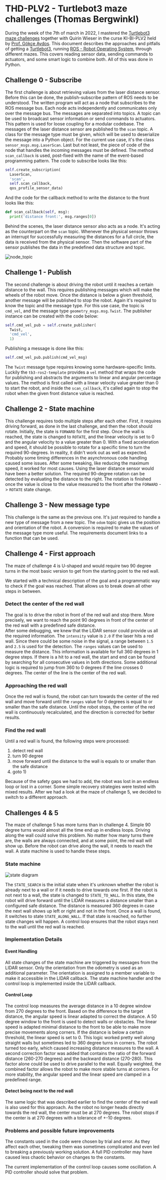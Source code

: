 # THD-PLV2 - Turtlebot3 maze challenges (Thomas Bergwinkl)

During the week of the 7th of march in 2022, I mastered the [Turtlebot3 maze challenges](https://mygit.th-deg.de/gaydos/tb3-maze-challenges) together with Quirin Wieser in the curse KI-BI-PLV2 held by [Prof. Gökçe Aydos](https://aydos.de/uni).
This document describes the approaches and pitfalls of getting a [Turtlebot3](https://www.turtlebot.com/), running [ROS - Robot Operating System](https://www.ros.org/), through different mazes.
This covers reading sensor data, sending commands to actuators, and some smart logic to combine both.
All of this was done in Python.

## Challenge 0 - Subscribe

The first challenge is about retrieving values from the laser distance sensor.
Before this can be done, the publish-subscribe pattern of ROS needs to be understood.
The written program will act as a node that subscribes to the ROS message bus.
Each node acts independently and communicates only over the message bus.
The messages are separated into topics.
A topic can be used to broadcast sensor information or send commands to actuators.
This pattern is used for loose coupling for a modular codebase.
The messages of the laser distance sensor are published to the `scan` topic.
A class for the message type must be given, which will be used to deserialize the message into a Python object.
For the current use case, it's the class `sensor_msgs.msg.LaserScan`.
Last but not least, the piece of code of the node that handles the incoming messages must be defined.
The method `scan_callback` is used, post-fixed with the name of the event-based programming pattern.
The code to subscribe looks like this:

```python
self.create_subscription(
  LaserScan,
  'scan',
  self.scan_callback,
  qos_profile_sensor_data)
```

And the code for the callback method to write the distance to the front looks like this:

```python
def scan_callback(self, msg):
  print('distance front:', msg.ranges[0])
```

Behind the scenes, the laser distance sensor also acts as a node.
It's acting as the counterpart on the `scan` topic.
Whenever the physical sensor throws an interrupt for successfully measuring the distances for a full circle, the data is received from the physical sensor.
Then the software part of the sensor publishes the data in the predefined data structure and topic.

![node_topic](_static/node_topic.svg)

## Challenge 1 - Publish

The second challenge is about driving the robot until it reaches a certain distance to the wall.
This requires publishing messages which will make the wheels of the robot move.
Once the distance is below a given threshold, another message will be published to stop the robot.
Again it's required to know the topic and the message type.
For this use case, the topic is `cmd_vel`, and the message type `geometry_msgs.msg.Twist`.
The publisher instance can be created with the code below:

```python
self.cmd_vel_pub = self.create_publisher(
  Twist,
  'cmd_vel',
  1)
```

Publishing a message is done like this:

```python
self.cmd_vel_pub.publish(cmd_vel_msg)
```

The `Twist` message type requires knowing some hardware-specific limits.
Luckily the `tb3-ros2-template` provides a `vel` method that wraps the code for publishing and abstracts the arguments to linear and angular percentage values.
The method is first called with a linear velocity value greater than 0 to start the robot, and inside the `scan_callback`, it's called again to stop the robot when the given front distance value is reached.

## Challenge 2 - State machine

This challenge requires todo multiple steps after each other.
First, it requires driving forward, as done in the last challenge, and then the robot should rotate.
Initially, the state is `FORWARD` for the first step.
Once the wall is reached, the state is changed to `ROTATE`, and the linear velocity is set to 0 and the angular velocity to a value greater than 0.
With a fixed acceleration and speed, it should be possible to rotate for a specific time to turn the required 90-degrees.
In reality, it didn't work out as well as expected.
Probably some timing differences in the asynchronous code handling caused some issues.
After some tweaking, like reducing the maximum speed, it worked for most causes.
Using the laser distance sensor would have been a better solution. 
The required 90-degree rotation can be detected by evaluating the distance to the right.
The rotation is finished once the value is close to the value measured to the front after the `FORWARD` -> `ROTATE` state change.

## Challenge 3 - New message type

This challenge is the same as the previous one.
It's just required to handle a new type of message from a new topic.
The `odom` topic gives us the position and orientation of the robot.
A conversion is required to make the values of the message type more useful.
The requirements document links to a function that can be used.

## Challenge 4 - First approach

The maze of challenge 4 is U-shaped and would require two 90 degree turns in the most basic version to get from the starting point to the red wall.

We started with a technical description of the goal and a programmatic way to check if the goal was reached.
That allows us to break down all other steps in between.

### Detect the center of the red wall

The goal is to drive the robot in front of the red wall and stop there.
More precisely, we want to reach the point 90 degrees in front of the center of the red wall with a predefined safe distance.  
After some debugging, we knew that the LIDAR sensor could provide us all the required information.
The `intensity` value is `2.0` if the laser hits a red wall.
Since there could be some noise in the signal, a range between `1.5` and `2.5` is used for the detection. 
The `ranges` values can be used to measure the distance.
This information is available for full 360 degrees in 1 degree steps.
If there is a hit to a red wall, the start and end can be found by searching for all consecutive values in both directions.
Some additional logic is required to jump from 360 to 0 degrees if the line crosses 0 degrees.
The center of the line is the center of the red wall.

### Approaching the red wall

Once the red wall is found, the robot can turn towards the center of the red wall and move forward until the `ranges` value for 0 degrees is equal to or smaller than the safe distance.
Until the robot stops, the center of the red wall is continuously recalculated, and the direction is corrected for better results.  

### Find the red wall

Until a red wall is found, the following steps were processed:

1) detect red wall
2) turn 90 degree
3) move forward until the distance to the wall is equals to or smaller than the safe distance
4) goto 1)

Because of the safety gaps we had to add, the robot was lost in an endless loop or lost in a corner.
Some simple recovery strategies were tested with mixed results.
After we had a look at the maze of challenge 5, we decided to switch to a different approach.

## Challenges 4 & 5

The maze of challenge 5 has more turns than in challenge 4.
Simple 90 degree turns would almost all the time end up in endless loops.
Driving along the wall could solve this problem.
No matter how many turns there are, the walls are always connected, and at some point, the red wall will show up.
Before the robot can drive along the wall, it needs to reach the wall.
A state machine is used to handle these steps.

### State machine 

![state diagram](_static/state_diagram.svg)

The `STATE_SEARCH` is the initial state when it's unknown whether the robot is already next to a wall or if it needs to drive towards one first.
If the robot is not next to a wall, the state is changed to `STATE_TO_WALL`.
In this state, the robot will drive forward until the LIDAR measures a distance smaller than a configured safe distance.
The distance is measured 360 degrees in case the next wall shows up left or right and not in the front.
Once a wall is found, it switches to state `STATE_ALONG_WALL`.
If that state is reached, no further state changes will happen.
A control loop ensures that the robot stays next to the wall until the red wall is reached.

### Implementation Details

#### Event Handling

All state changes of the state machine are triggered by messages from the LIDAR sensor.
Only the orientation from the odometry is used as an additional parameter.
The orientation is assigned to a member variable to make it accessible in the LIDAR callback.
The state machine handler and the control loop is implemented inside the LIDAR callback.

#### Control Loop

The control loop measures the average distance in a 10 degree window from 270 degrees to the front.
Based on the difference to the target distance, the angular speed is linear adapted to correct the distance.
A 50 degree window to the front is used to detect walls or obstacles.
The linear speed is adapted minimal distance to the front to be able to make more precise movements along corners.
If the distance is below a certain threshold, the linear speed is set to 0.
This logic worked pretty well along straight walls but sometimes led to 360 degree turns in corners.
The robot turned too early, which caused increasing distance measures to the wall.
A second correction factor was added that contains the ratio of the forward distance (260-270 degrees) and the backward distance (270-280).
This factor alone could be used to drive parallel to the wall.
Equally weighted, the combined factor allows the robot to make more stable turns at corners.
For more stability, the angular speed and the linear speed are clamped in a predefined range.

#### Detect being next to the red wall

The same logic that was described earlier to find the center of the red wall is also used for this approach.
As the robot no longer heads directly towards the red wall, the center must be at 270 degrees.
The robot stops if the center is at 270 degrees with a tolerance of +-10 degrees. 

### Problems and possible future improvements

The constants used in the code were chosen by trial and error.
As they affect each other, tweaking them was sometimes complicated and even led to breaking a previously working solution.
A full PID controller may have caused less chaotic behavior on changes to the constants. 

The current implementation of the control loop causes some oscillation.
A PID controller should solve that problem.
